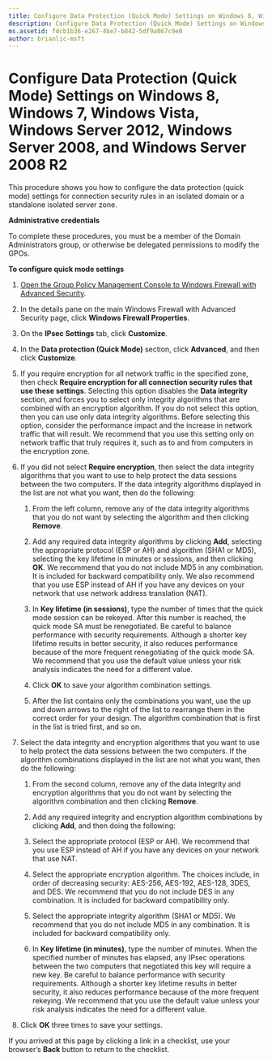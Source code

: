 ```yaml
---
title: Configure Data Protection (Quick Mode) Settings on Windows 8, Windows 7, Windows Vista, Windows Server 2012, Windows Server 2008, and Windows Server 2008 R2 (Windows 10)
description: Configure Data Protection (Quick Mode) Settings on Windows 8, Windows 7, Windows Vista, Windows Server 2012, Windows Server 2008, and Windows Server 2008 R2
ms.assetid: fdcb1b36-e267-4be7-b842-5df9a067c9e0
author: brianlic-msft
---
```


# Configure Data Protection (Quick Mode) Settings on Windows 8, Windows 7, Windows Vista, Windows Server 2012, Windows Server 2008, and Windows Server 2008 R2


This procedure shows you how to configure the data protection (quick mode) settings for connection security rules in an isolated domain or a standalone isolated server zone.

**Administrative credentials**

To complete these procedures, you must be a member of the Domain Administrators group, or otherwise be delegated permissions to modify the GPOs.

**To configure quick mode settings**

1.  [Open the Group Policy Management Console to Windows Firewall with Advanced Security](../p_server_archive/open-the-group-policy-management-console-to-windows-firewall-with-advanced-security.md).

2.  In the details pane on the main Windows Firewall with Advanced Security page, click **Windows Firewall Properties**.

3.  On the **IPsec Settings** tab, click **Customize**.

4.  In the **Data protection (Quick Mode)** section, click **Advanced**, and then click **Customize**.

5.  If you require encryption for all network traffic in the specified zone, then check **Require encryption for all connection security rules that use these settings**. Selecting this option disables the **Data integrity** section, and forces you to select only integrity algorithms that are combined with an encryption algorithm. If you do not select this option, then you can use only data integrity algorithms. Before selecting this option, consider the performance impact and the increase in network traffic that will result. We recommend that you use this setting only on network traffic that truly requires it, such as to and from computers in the encryption zone.

6.  If you did not select **Require encryption**, then select the data integrity algorithms that you want to use to help protect the data sessions between the two computers. If the data integrity algorithms displayed in the list are not what you want, then do the following:

    1.  From the left column, remove any of the data integrity algorithms that you do not want by selecting the algorithm and then clicking **Remove**.

    2.  Add any required data integrity algorithms by clicking **Add**, selecting the appropriate protocol (ESP or AH) and algorithm (SHA1 or MD5), selecting the key lifetime in minutes or sessions, and then clicking **OK**. We recommend that you do not include MD5 in any combination. It is included for backward compatibility only. We also recommend that you use ESP instead of AH if you have any devices on your network that use network address translation (NAT).

    3.  In **Key lifetime (in sessions)**, type the number of times that the quick mode session can be rekeyed. After this number is reached, the quick mode SA must be renegotiated. Be careful to balance performance with security requirements. Although a shorter key lifetime results in better security, it also reduces performance because of the more frequent renegotiating of the quick mode SA. We recommend that you use the default value unless your risk analysis indicates the need for a different value.

    4.  Click **OK** to save your algorithm combination settings.

    5.  After the list contains only the combinations you want, use the up and down arrows to the right of the list to rearrange them in the correct order for your design. The algorithm combination that is first in the list is tried first, and so on.

7.  Select the data integrity and encryption algorithms that you want to use to help protect the data sessions between the two computers. If the algorithm combinations displayed in the list are not what you want, then do the following:

    1.  From the second column, remove any of the data integrity and encryption algorithms that you do not want by selecting the algorithm combination and then clicking **Remove**.

    2.  Add any required integrity and encryption algorithm combinations by clicking **Add**, and then doing the following:

    3.  Select the appropriate protocol (ESP or AH). We recommend that you use ESP instead of AH if you have any devices on your network that use NAT.

    4.  Select the appropriate encryption algorithm. The choices include, in order of decreasing security: AES-256, AES-192, AES-128, 3DES, and DES. We recommend that you do not include DES in any combination. It is included for backward compatibility only.

    5.  Select the appropriate integrity algorithm (SHA1 or MD5). We recommend that you do not include MD5 in any combination. It is included for backward compatibility only.

    6.  In **Key lifetime (in minutes)**, type the number of minutes. When the specified number of minutes has elapsed, any IPsec operations between the two computers that negotiated this key will require a new key. Be careful to balance performance with security requirements. Although a shorter key lifetime results in better security, it also reduces performance because of the more frequent rekeying. We recommend that you use the default value unless your risk analysis indicates the need for a different value.

8.  Click **OK** three times to save your settings.

If you arrived at this page by clicking a link in a checklist, use your browser’s **Back** button to return to the checklist.

 

 





